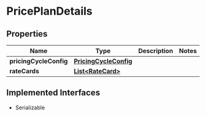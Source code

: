 

# PricePlanDetails


## Properties

| Name | Type | Description | Notes |
|------------ | ------------- | ------------- | -------------|
|**pricingCycleConfig** | [**PricingCycleConfig**](PricingCycleConfig.md) |  |  |
|**rateCards** | [**List&lt;RateCard&gt;**](RateCard.md) |  |  |


## Implemented Interfaces

* Serializable



